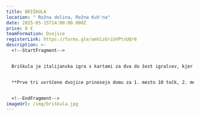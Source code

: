 ```yaml
---
title: BRIŠKULA
location: " Rožna dolina, Rožna Kuh'na"
date: 2025-05-15T14:00:00.000Z
price: 8 €
teamFormation: Dvojice
registerLink: https://forms.gle/amVizGriUVPtsUQr6
description: >-
  <!--StartFragment-->


  Briškula je italijanska igra s kartami za dva do šest igralcev, kjer je potrebno dobro spremljati že odvržene karte ter s pomočjo predvidevanja nasprotnikovih kart taktično premagati tekmeca. Briškula vsako leto na Majskih igrah postreže z velikim številom udeležencev. Igra je namenjena vsem študentom, igralo pa se bo v parih, ki pa so lahko tudi mešani. Pari bodo razdeljeni v skupine po 4. Vsak bo igral z vsakim. Zmagovalci skupin bodo napredovali v izločilne boje. V skupinskem delu se igra na dve dobljeni igri, v nadaljevanju pa na tri dobljene igre.


  **Prve tri uvrščene dvojice prinesejo domu za 1. mesto 10 točk, 2. mesto 8 točk in 3. mesto 6 točk. Oba tekmovalca morata biti iz istega doma, da prineseta svojemu domu točke. Če sta oba tekmovalca iz različnih domov, izbereta za kateri dom bodo štele točke. Če je en član iz doma, drug pa ne, ne dobista točk.** 


  <!--EndFragment-->
imageUrl: /img/briškula.jpg
---
```


